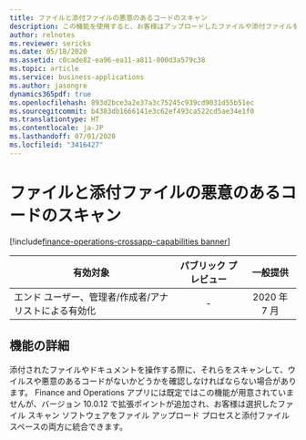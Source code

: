 ```yaml
---
title: ファイルと添付ファイルの悪意のあるコードのスキャン
description: この機能を使用すると、お客様はアップロードしたファイルや添付ファイルをスキャンして、ウイルスや悪意のあるコードがないかどうかを確認できます。
author: relnotes
ms.reviewer: sericks
ms.date: 05/18/2020
ms.assetid: c0cade82-ea96-ea11-a811-000d3a579c38
ms.topic: article
ms.service: business-applications
ms.author: jasongre
dynamics365pdf: true
ms.openlocfilehash: 893d2bce3a2e37a3c75245c939cd9031d55b51ec
ms.sourcegitcommit: b4383db1666141e3c62ef493ca522cd5ae34e1f0
ms.translationtype: HT
ms.contentlocale: ja-JP
ms.lasthandoff: 07/01/2020
ms.locfileid: "3416427"
---
```

# <a name="scanning-files-and-attachments-for-malicious-code"></a>ファイルと添付ファイルの悪意のあるコードのスキャン
[!include[finance-operations-crossapp-capabilities banner](../includes/finance-operations-crossapp-capabilities.md)]

| 有効対象    |  パブリック プレビュー | 一般提供 | 
| ---------- | :----------: |:----------: |
|エンド ユーザー、管理者/作成者/アナリストによる有効化|-| 2020 年 7 月|






## <a name="feature-details"></a>機能の詳細
<!--feature detail start -->
添付されたファイルやドキュメントを操作する際に、それらをスキャンして、ウイルスや悪意のあるコードがないかどうかを確認しなければならない場合があります。 Finance and Operations アプリには既定ではこの機能が用意されていませんが、バージョン 10.0.12 で拡張ポイントが追加され、お客様は選択したファイル スキャン ソフトウェアをファイル アップロード プロセスと添付ファイル スペースの両方に統合できます。
<!--feature detail end -->









